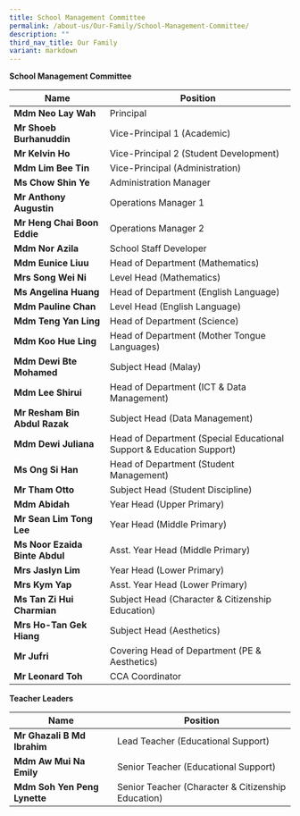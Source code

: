 ```yaml
---
title: School Management Committee
permalink: /about-us/Our-Family/School-Management-Committee/
description: ""
third_nav_title: Our Family
variant: markdown
---
```

**School Management Committee**

|Name | Position |
| -------- | -------- |
| **Mdm Neo Lay Wah**     | Principal     | 
|**Mr Shoeb Burhanuddin**|Vice-Principal 1 (Academic)
|**Mr Kelvin Ho**|Vice-Principal 2 (Student Development)
|**Mdm Lim Bee Tin**|Vice-Principal (Administration)
|**Ms Chow Shin Ye**|Administration Manager
|**Mr Anthony Augustin**|Operations Manager 1
|**Mr Heng Chai Boon Eddie**|Operations Manager 2
|**Mdm Nor Azila**|School Staff Developer
|**Mdm Eunice Liuu**|Head of Department (Mathematics)
|**Mrs Song Wei Ni**|Level Head (Mathematics)
|**Ms Angelina Huang**|Head of Department (English Language)|
|**Mdm Pauline Chan**|Level Head (English Language)
|**Mdm Teng Yan Ling**|Head of Department (Science)
|**Mdm Koo Hue Ling**|Head of Department (Mother Tongue Languages)
|**Mdm Dewi Bte Mohamed**|Subject Head (Malay)
|**Mdm Lee Shirui**|Head of Department (ICT & Data Management)
|**Mr Resham Bin Abdul Razak**|Subject Head (Data Management)
|**Mdm Dewi Juliana**|Head of Department (Special Educational Support & Education Support)
|**Ms Ong Si Han**|Head of Department (Student Management)
|**Mr Tham Otto**|Subject Head (Student Discipline)
|**Mdm Abidah**|Year Head (Upper Primary)
|**Mr Sean Lim Tong Lee**|	Year Head (Middle Primary)
|**Ms Noor Ezaida Binte Abdul**|Asst. Year Head (Middle Primary)
|**Mrs Jaslyn Lim**|Year Head (Lower Primary)
|**Mrs Kym Yap**|	Asst. Year Head (Lower Primary) 
|**Ms Tan Zi Hui Charmian**|Subject Head (Character & Citizenship Education)
|**Mrs Ho-Tan Gek Hiang**|Subject Head (Aesthetics)
|**Mr Jufri**| Covering Head of Department (PE & Aesthetics)
|**Mr Leonard Toh**|CCA Coordinator


**Teacher Leaders**

|Name | Position |
| -------- | -------- |
|**Mr Ghazali B Md Ibrahim**|Lead Teacher (Educational Support)
|**Mdm Aw Mui Na Emily**|Senior Teacher (Educational Support)
|**Mdm Soh Yen Peng Lynette**|Senior Teacher (Character & Citizenship Education)